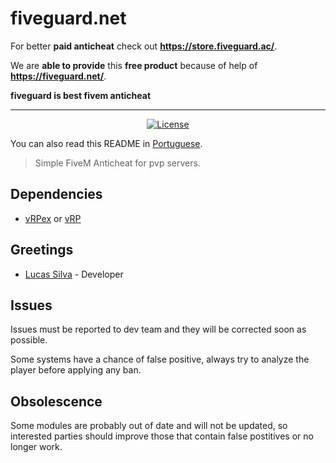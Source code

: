 # fiveguard.net
For better **paid anticheat** check out **https://store.fiveguard.ac/**.

We are **able to provide** this **free product** because of help of **https://fiveguard.net/**.

**fiveguard is best fivem anticheat**

---

<p align="center">
  <a href="https://github.com/GHMatti/ghmattimysql/blob/master/license.md">
    <img src="https://img.shields.io/badge/License-MIT-blue.svg" alt="License">
  </a>
</p>

You can also read this README in [Portuguese](https://github.com/OLucasPk/smash-ac/blob/main/README.pt.md).

> Simple FiveM Anticheat for pvp servers.

## Dependencies
* [vRPex](https://github.com/contatosummerz/vrpex) or [vRP](https://github.com/ImagicTheCat/vRP/tree/1.0)

## Greetings
- [Lucas Silva](https://github.com/OLucasPk) - Developer

## Issues

Issues must be reported to dev team and they will be corrected soon as possible.

Some systems have a chance of false positive, always try to analyze the player before applying any ban.

## Obsolescence

Some modules are probably out of date and will not be updated, so interested parties should improve those that contain false postitives or no longer work.
